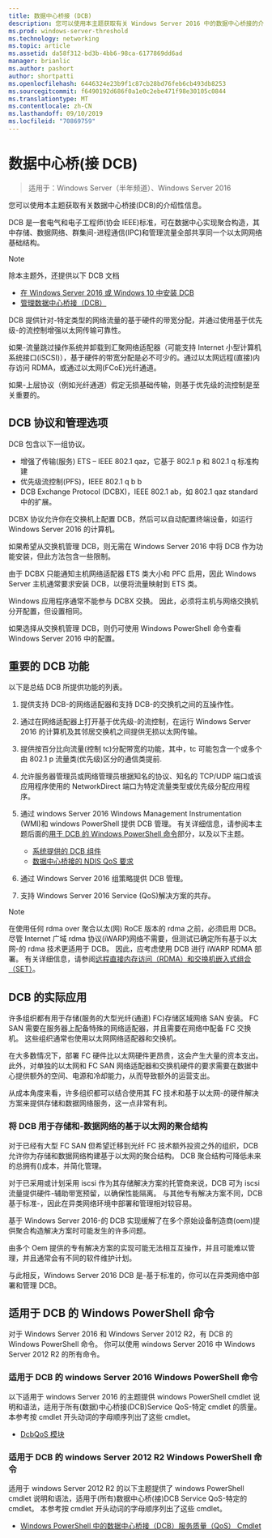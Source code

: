 ```yaml
---
title: 数据中心桥接 (DCB)
description: 您可以使用本主题获取有关 Windows Server 2016 中的数据中心桥接的介绍性信息。
ms.prod: windows-server-threshold
ms.technology: networking
ms.topic: article
ms.assetid: da58f312-bd3b-4bb6-98ca-6177869dd6ad
manager: brianlic
ms.author: pashort
author: shortpatti
ms.openlocfilehash: 6446324e23b9f1c87cb28bd76feb6cb493db8253
ms.sourcegitcommit: f6490192d686f0a1e0c2ebe471f98e30105c0844
ms.translationtype: MT
ms.contentlocale: zh-CN
ms.lasthandoff: 09/10/2019
ms.locfileid: "70869759"
---
```

# <a name="data-center-bridging-dcb"></a>数据中心桥\(接 DCB\)

>适用于：Windows Server（半年频道）、Windows Server 2016

您可以使用本主题获取有关数据中心桥接\(DCB\)的介绍性信息。

DCB 是一套电气和电子工程师\(协会 IEEE\)标准，可在数据中心实现聚合构造，其中存储、数据网络、群集间\-进程通信\(IPC\)和管理流量全部共享同一个以太网网络基础结构。

>[!NOTE]
>除本主题外，还提供以下 DCB 文档
>
>- [在 Windows Server 2016 或 Windows 10 中安装 DCB](dcb-install.md)
>- [管理数据中心桥接（DCB）](dcb-manage.md)

DCB 提供针对\-特定类型的网络流量的基于硬件的带宽分配，并通过使用基于优先级\-的流控制增强以太网传输可靠性。

如果\-流量跳过操作系统并卸载到汇聚网络适配器（可能支持 Internet 小型计算机系统接口\(iSCSI\)），基于硬件的带宽分配是必不可少的。通过以太网远程\(直接\)内存访问 RDMA，或通过以太网\(FCoE\)光纤通道。

如果\-上层协议（例如光纤通道）假定无损基础传输，则基于优先级的流控制是至关重要的。

## <a name="dcb-protocols-and-management-options"></a>DCB 协议和管理选项

DCB 包含以下一组协议。 

- 增强了传输\(服务\) ETS – IEEE 802.1 qaz，它基于 802.1 p 和 802.1 q 标准构建
- 优先级流控制\(PFS\)，IEEE 802.1 q b b 
- DCB Exchange Protocol \(DCBX\)，IEEE 802.1 ab，如 802.1 qaz standard 中的扩展。

DCBX 协议允许你在交换机上配置 DCB，然后可以自动配置终端设备，如运行 Windows Server 2016 的计算机。

如果希望从交换机管理 DCB，则无需在 Windows Server 2016 中将 DCB 作为功能安装，但此方法包含一些限制。

由于 DCBX 只能通知主机网络适配器 ETS 类大小和 PFC 启用，因此 Windows Server 主机通常要求安装 DCB，以便将流量映射到 ETS 类。

Windows 应用程序通常不能参与 DCBX 交换。 因此，必须将主机与网络交换机分开配置，但设置相同。

如果选择从交换机管理 DCB，则仍可使用 Windows PowerShell 命令查看 Windows Server 2016 中的配置。

##  <a name="important-dcb-functionality"></a>重要的 DCB 功能

以下是总结 DCB 所提供功能的列表。

1. 提供支持 DCB\-的网络适配器和支持 DCB\-的交换机之间的互操作性。

2. 通过在网络适配器上打开基于优先级\-的流控制，在运行 Windows Server 2016 的计算机及其邻居交换机之间提供无损以太网传输。

3. 提供按百分比向流量\(控制 tc\)分配带宽的功能，其中，tc 可能包含一个或多个由 802.1 p 流量类\(优先级\)区分的通信类提前.

4. 允许服务器管理员或网络管理员根据知名的协议、知名的 TCP/UDP 端口或该应用程序使用的 NetworkDirect 端口为特定流量类型或优先级分配应用程序。

5. 通过 windows Server 2016 Windows Management Instrumentation \(WMI\)和 windows PowerShell 提供 DCB 管理。 有关详细信息，请参阅本主题后面的[用于 DCB 的 Windows PowerShell 命令](#bkmk_wps)部分，以及以下主题。
    - [系统提供的 DCB 组件](https://msdn.microsoft.com/windows/hardware/drivers/network/system-provided-dcb-components)
    - [数据中心桥接的 NDIS QoS 要求](https://msdn.microsoft.com/windows/hardware/drivers/network/ndis-qos-requirements-for-data-center-bridging)

6. 通过 Windows Server 2016 组策略提供 DCB 管理。

7. 支持 Windows Server 2016 Service \(QoS\)解决方案的共存。

>[!NOTE]
>在使用任何 rdma over 聚合以太\(网\) RoCE 版本的 rdma 之前，必须启用 DCB。 尽管 Internet 广域 rdma 协议\(iWARP\)网络不需要，但测试已确定所有基于以太网\-的 rdma 技术更适用于 DCB。 因此，应考虑使用 DCB 进行 iWARP RDMA 部署。 有关详细信息，请参阅[远程直接内存访问（RDMA）和交换机嵌入式组合（SET）](../../../virtualization/hyper-v-virtual-switch/RDMA-and-Switch-Embedded-Teaming.md)。

##  <a name="practical-applications-of-dcb"></a>DCB 的实际应用

许多组织都有用于存储\(服务的大型光纤\(通道\) FC\)存储区域网络 SAN 安装。 FC SAN 需要在服务器上配备特殊的网络适配器，并且需要在网络中配备 FC 交换机。 这些组织通常也使用以太网网络适配器和交换机。

在大多数情况下，部署 FC 硬件比以太网硬件更昂贵，这会产生大量的资本支出。 此外，对单独的以太网和 FC SAN 网络适配器和交换机硬件的要求需要在数据中心提供额外的空间、电源和冷却能力，从而导致额外的运营支出。

从成本角度来看，许多组织都可以结合使用其 FC 技术和基于以太网\-的硬件解决方案来提供存储和数据网络服务，这一点非常有利。

### <a name="using-dcb-for-an-ethernet-based-converged-fabric-for-storage-and-data-networking"></a>将 DCB 用于存储和\-数据网络的基于以太网的聚合结构

对于已经有大型 FC SAN 但希望迁移到光纤 FC 技术额外投资之外的组织，DCB 允许你为存储和数据网络构建基于以太网的聚合结构。 DCB 聚合结构可降低未来的总拥有\(\)成本，并简化管理。

对于已采用或计划采用 iscsi 作为其存储解决方案的托管商来说，DCB 可为 iscsi 流量提供硬件\-辅助带宽预留，以确保性能隔离。 与其他专有解决方案不同，DCB 基于标准\-，因此在异类网络环境中部署和管理相对较容易。

基于 Windows Server 2016\-的 DCB 实现缓解了在多个原始设备制造商\(oem\)提供聚合构造解决方案时可能发生的许多问题。

由多个 Oem 提供的专有解决方案的实现可能无法相互互操作，并且可能难以管理，并且通常会有不同的软件维护计划。 

与此相反，Windows Server 2016 DCB 是\-基于标准的，你可以在异类网络中部署和管理 DCB。

## <a name="bkmk_wps"></a>适用于 DCB 的 Windows PowerShell 命令

对于 Windows Server 2016 和 Windows Server 2012 R2，有 DCB 的 Windows PowerShell 命令。 你可以使用 windows Server 2016 中 Windows Server 2012 R2 的所有命令。

### <a name="windows-server-2016-windows-powershell-commands-for-dcb"></a>适用于 DCB 的 windows Server 2016 Windows PowerShell 命令

以下适用于 windows Server 2016 的主题提供 windows PowerShell cmdlet 说明和语法，适用于所有\(数据\)中心桥接\(DCB\)Service QoS\-特定 cmdlet 的质量。 本参考按 cmdlet 开头动词的字母顺序列出了这些 cmdlet。

- [DcbQoS 模块](https://technet.microsoft.com/itpro/powershell/windows/dcbqos/dcbqos)

### <a name="windows-server-2012-r2-windows-powershell-commands-for-dcb"></a>适用于 DCB 的 windows Server 2012 R2 Windows PowerShell 命令

适用于 windows Server 2012 R2 的以下主题提供了 windows PowerShell cmdlet 说明和语法，适用于\(所有\)数据中心桥\(接\)DCB Service QoS\-特定的 cmdlet。 本参考按 cmdlet 开头动词的字母顺序列出了这些 cmdlet。

- [Windows PowerShell 中的数据中心桥接（DCB）服务质量（QoS） Cmdlet](https://technet.microsoft.com/library/hh967440.aspx)
